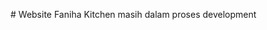 #   W e b s i t e   F a n i h a   K i t c h e n   m a s i h   d a l a m   p r o s e s   d e v e l o p m e n t 
 
 
